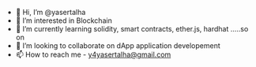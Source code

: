 - 👋 Hi, I’m @yasertalha
- 👀 I’m interested in Blockchain
- 🌱 I’m currently learning solidity, smart contracts, ether.js, hardhat .....so on
- 💞️ I’m looking to collaborate on dApp application developement
- 📫 How to reach me - y4yasertalha@gmail.com

<!---
yasertalha/yasertalha is a ✨ special ✨ repository because its `README.md` (this file) appears on your GitHub profile.
You can click the Preview link to take a look at your changes.
--->
